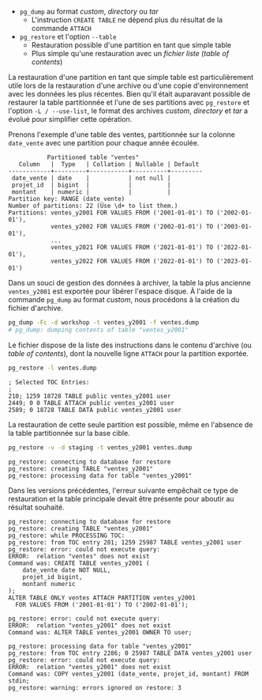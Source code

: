 <!--
Les commits sur ce sujet sont :

* https://git.postgresql.org/gitweb/?p=postgresql.git;a=commit;h=9a4c0e36fbd671b5e7426a5a0670bdd7ba2714a0

Discussion

* https://gitlab.dalibo.info/formation/workshops/-/issues/105

-->

<div class="slide-content">

* `pg_dump` au format _custom_, _directory_ ou _tar_
  * L'instruction `CREATE TABLE` ne dépend plus du résultat de la commande `ATTACH`
* `pg_restore` et l'option `--table`
  * Restauration possible d'une partition en tant que simple table
  * Plus simple qu'une restauration avec un _fichier liste_ (_table of contents_)

</div>

<div class="notes">

La restauration d'une partition en tant que simple table est particulièrement
utile lors de la restauration d'une archive ou d'une copie d'environnement avec
les données les plus récentes. Bien qu'il était auparavant possible de restaurer
la table partitionnée et l'une de ses partitions avec `pg_restore` et l'option
`-L / --use-list`, le format des archives _custom_, _directory_ et _tar_ a évolué pour
simplifier cette opération.

Prenons l'exemple d'une table des ventes, partitionnée sur la colonne `date_vente`
avec une partition pour chaque année écoulée.

<!--
```sql
CREATE TABLE ventes (
  date_vente date NOT NULL,
  projet_id bigint,
  montant numeric
) PARTITION BY RANGE (date_vente);

SELECT format(
    $$CREATE TABLE ventes_y%1$s PARTITION OF ventes
        FOR VALUES FROM ('%1$s-01-01') TO ('%2$s-01-01')$$,
    y, y+1)
  FROM generate_series(2001,2022) y;
\gexec

INSERT INTO ventes
SELECT date_vente,
       projet_id, 
       round(random() * 30001 + 1000)::int
  FROM generate_series(
         '2001-01-01'::timestamp,
         '2022-12-31'::timestamp,
         '1 day'
       ) date_vente,
       generate_series(1,300) projet_id;
```
-->

```text
           Partitioned table "ventes"
   Column   |  Type   | Collation | Nullable | Default 
------------+---------+-----------+----------+---------
 date_vente | date    |           | not null | 
 projet_id  | bigint  |           |          | 
 montant    | numeric |           |          | 
Partition key: RANGE (date_vente)
Number of partitions: 22 (Use \d+ to list them.)
Partitions: ventes_y2001 FOR VALUES FROM ('2001-01-01') TO ('2002-01-01'),
            ventes_y2002 FOR VALUES FROM ('2002-01-01') TO ('2003-01-01'),
            ...
            ventes_y2021 FOR VALUES FROM ('2021-01-01') TO ('2022-01-01'),
            ventes_y2022 FOR VALUES FROM ('2022-01-01') TO ('2023-01-01')
```

Dans un souci de gestion des données à archiver, la table la plus ancienne
`ventes_y2001` est exportée pour libérer l'espace disque. À l'aide de la commande
`pg_dump` au format _custom_, nous procédons à la création du fichier d'archive.

```bash
pg_dump -Fc -d workshop -t ventes_y2001 -f ventes.dump
# pg_dump: dumping contents of table "ventes_y2001"
```

Le fichier dispose de la liste des instructions dans le contenu d'archive (ou
_table of contents_), dont la nouvelle ligne `ATTACH` pour la partition exportée.

```bash
pg_restore -l ventes.dump
```

```text
; Selected TOC Entries:
;
210; 1259 18728 TABLE public ventes_y2001 user
2449; 0 0 TABLE ATTACH public ventes_y2001 user
2589; 0 18728 TABLE DATA public ventes_y2001 user
```

La restauration de cette seule partition est possible, même en l'absence de la 
table partitionnée sur la base cible.

```bash
pg_restore -v -d staging -t ventes_y2001 ventes.dump
```
```text
pg_restore: connecting to database for restore
pg_restore: creating TABLE "ventes_y2001"
pg_restore: processing data for table "ventes_y2001"
```

Dans les versions précédentes, l'erreur suivante empêchait ce type de restauration
et la table principale devait être présente pour aboutir au résultat souhaité.

```text
pg_restore: connecting to database for restore
pg_restore: creating TABLE "ventes_y2001"
pg_restore: while PROCESSING TOC:
pg_restore: from TOC entry 201; 1259 25987 TABLE ventes_y2001 user
pg_restore: error: could not execute query:
ERROR:  relation "ventes" does not exist
Command was: CREATE TABLE ventes_y2001 (
    date_vente date NOT NULL,
    projet_id bigint,
    montant numeric
);
ALTER TABLE ONLY ventes ATTACH PARTITION ventes_y2001 
  FOR VALUES FROM ('2001-01-01') TO ('2002-01-01');

pg_restore: error: could not execute query: 
ERROR:  relation "ventes_y2001" does not exist
Command was: ALTER TABLE ventes_y2001 OWNER TO user;

pg_restore: processing data for table "ventes_y2001"
pg_restore: from TOC entry 2286; 0 25987 TABLE DATA ventes_y2001 user
pg_restore: error: could not execute query: 
ERROR:  relation "ventes_y2001" does not exist
Command was: COPY ventes_y2001 (date_vente, projet_id, montant) FROM stdin;
pg_restore: warning: errors ignored on restore: 3
```
</div>
